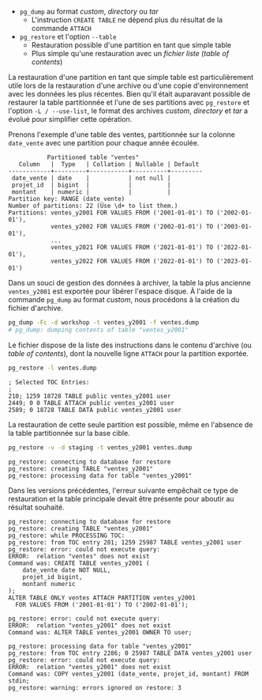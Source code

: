 <!--
Les commits sur ce sujet sont :

* https://git.postgresql.org/gitweb/?p=postgresql.git;a=commit;h=9a4c0e36fbd671b5e7426a5a0670bdd7ba2714a0

Discussion

* https://gitlab.dalibo.info/formation/workshops/-/issues/105

-->

<div class="slide-content">

* `pg_dump` au format _custom_, _directory_ ou _tar_
  * L'instruction `CREATE TABLE` ne dépend plus du résultat de la commande `ATTACH`
* `pg_restore` et l'option `--table`
  * Restauration possible d'une partition en tant que simple table
  * Plus simple qu'une restauration avec un _fichier liste_ (_table of contents_)

</div>

<div class="notes">

La restauration d'une partition en tant que simple table est particulièrement
utile lors de la restauration d'une archive ou d'une copie d'environnement avec
les données les plus récentes. Bien qu'il était auparavant possible de restaurer
la table partitionnée et l'une de ses partitions avec `pg_restore` et l'option
`-L / --use-list`, le format des archives _custom_, _directory_ et _tar_ a évolué pour
simplifier cette opération.

Prenons l'exemple d'une table des ventes, partitionnée sur la colonne `date_vente`
avec une partition pour chaque année écoulée.

<!--
```sql
CREATE TABLE ventes (
  date_vente date NOT NULL,
  projet_id bigint,
  montant numeric
) PARTITION BY RANGE (date_vente);

SELECT format(
    $$CREATE TABLE ventes_y%1$s PARTITION OF ventes
        FOR VALUES FROM ('%1$s-01-01') TO ('%2$s-01-01')$$,
    y, y+1)
  FROM generate_series(2001,2022) y;
\gexec

INSERT INTO ventes
SELECT date_vente,
       projet_id, 
       round(random() * 30001 + 1000)::int
  FROM generate_series(
         '2001-01-01'::timestamp,
         '2022-12-31'::timestamp,
         '1 day'
       ) date_vente,
       generate_series(1,300) projet_id;
```
-->

```text
           Partitioned table "ventes"
   Column   |  Type   | Collation | Nullable | Default 
------------+---------+-----------+----------+---------
 date_vente | date    |           | not null | 
 projet_id  | bigint  |           |          | 
 montant    | numeric |           |          | 
Partition key: RANGE (date_vente)
Number of partitions: 22 (Use \d+ to list them.)
Partitions: ventes_y2001 FOR VALUES FROM ('2001-01-01') TO ('2002-01-01'),
            ventes_y2002 FOR VALUES FROM ('2002-01-01') TO ('2003-01-01'),
            ...
            ventes_y2021 FOR VALUES FROM ('2021-01-01') TO ('2022-01-01'),
            ventes_y2022 FOR VALUES FROM ('2022-01-01') TO ('2023-01-01')
```

Dans un souci de gestion des données à archiver, la table la plus ancienne
`ventes_y2001` est exportée pour libérer l'espace disque. À l'aide de la commande
`pg_dump` au format _custom_, nous procédons à la création du fichier d'archive.

```bash
pg_dump -Fc -d workshop -t ventes_y2001 -f ventes.dump
# pg_dump: dumping contents of table "ventes_y2001"
```

Le fichier dispose de la liste des instructions dans le contenu d'archive (ou
_table of contents_), dont la nouvelle ligne `ATTACH` pour la partition exportée.

```bash
pg_restore -l ventes.dump
```

```text
; Selected TOC Entries:
;
210; 1259 18728 TABLE public ventes_y2001 user
2449; 0 0 TABLE ATTACH public ventes_y2001 user
2589; 0 18728 TABLE DATA public ventes_y2001 user
```

La restauration de cette seule partition est possible, même en l'absence de la 
table partitionnée sur la base cible.

```bash
pg_restore -v -d staging -t ventes_y2001 ventes.dump
```
```text
pg_restore: connecting to database for restore
pg_restore: creating TABLE "ventes_y2001"
pg_restore: processing data for table "ventes_y2001"
```

Dans les versions précédentes, l'erreur suivante empêchait ce type de restauration
et la table principale devait être présente pour aboutir au résultat souhaité.

```text
pg_restore: connecting to database for restore
pg_restore: creating TABLE "ventes_y2001"
pg_restore: while PROCESSING TOC:
pg_restore: from TOC entry 201; 1259 25987 TABLE ventes_y2001 user
pg_restore: error: could not execute query:
ERROR:  relation "ventes" does not exist
Command was: CREATE TABLE ventes_y2001 (
    date_vente date NOT NULL,
    projet_id bigint,
    montant numeric
);
ALTER TABLE ONLY ventes ATTACH PARTITION ventes_y2001 
  FOR VALUES FROM ('2001-01-01') TO ('2002-01-01');

pg_restore: error: could not execute query: 
ERROR:  relation "ventes_y2001" does not exist
Command was: ALTER TABLE ventes_y2001 OWNER TO user;

pg_restore: processing data for table "ventes_y2001"
pg_restore: from TOC entry 2286; 0 25987 TABLE DATA ventes_y2001 user
pg_restore: error: could not execute query: 
ERROR:  relation "ventes_y2001" does not exist
Command was: COPY ventes_y2001 (date_vente, projet_id, montant) FROM stdin;
pg_restore: warning: errors ignored on restore: 3
```
</div>
